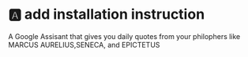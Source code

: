 # 🅰️  add installation instruction

A Google Assisant that gives you daily quotes from your philophers like MARCUS AURELIUS,SENECA, and  EPICTETUS
